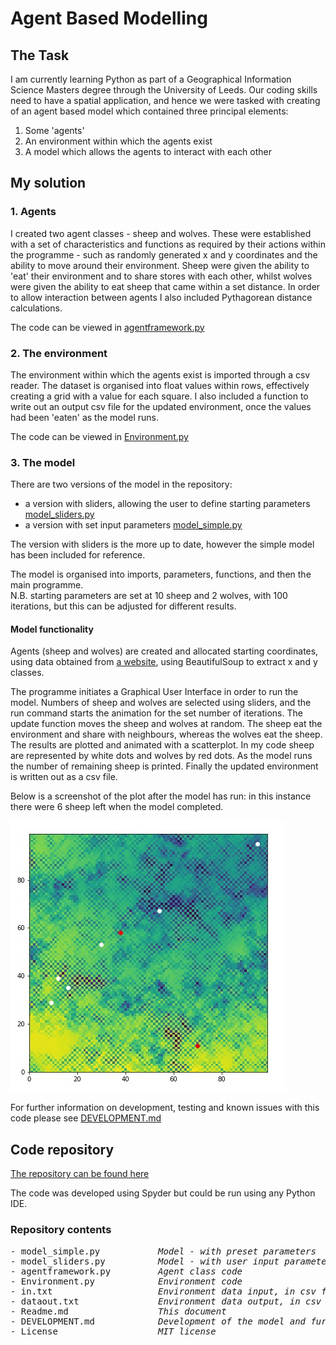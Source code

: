 # Agent Based Modelling

## The Task

I am currently learning Python as part of a Geographical Information Science Masters degree through the University of Leeds.  Our coding skills need to have a spatial application, and hence we were tasked with creating of an agent based model which contained three principal elements:
1.  Some 'agents'
2.  An environment within which the agents exist
3.  A model which allows the agents to interact with each other

## My solution

### 1. Agents

I created two agent classes - sheep and wolves. These were established with a set of characteristics and functions as required by their actions within the programme - such as randomly generated x and y coordinates and the ability to move around their environment.  Sheep were given the ability to 'eat' their environment and to share stores with each other, whilst wolves were given the ability to eat sheep that came within a set distance.  In order to allow interaction between agents I also included Pythagorean distance calculations.

The code can be viewed in [agentframework.py](https://github.com/geocoder21/githubintro/blob/main/agentframework.py)

### 2. The environment

The environment within which the agents exist is imported through a csv reader.  The dataset is organised into float values within rows, effectively creating a grid with a value for each square.  I also included a function to write out an output csv file for the updated environment, once the values had been 'eaten' as the model runs.

The code can be viewed in [Environment.py](https://github.com/geocoder21/githubintro/blob/main/Environment.py)

### 3. The model

There are two versions of the model in the repository:
- a version with sliders, allowing the user to define starting parameters [model_sliders.py](https://github.com/geocoder21/githubintro/blob/main/model_sliders.py)
- a version with set input parameters [model_simple.py](https://github.com/geocoder21/githubintro/blob/main/model_simple.py)

The version with sliders is the more up to date, however the simple model has been included for reference.

The model is organised into imports, parameters, functions, and then the main programme.  
N.B. starting parameters are set at 10 sheep and 2 wolves, with 100 iterations, but this can be adjusted for different results.

#### Model functionality

Agents (sheep and wolves) are created and allocated starting coordinates, using data obtained from [a website](https://www.geog.leeds.ac.uk/courses/computing/practicals/python/agent-framework/part9/data.html), using BeautifulSoup to extract x and y classes.

 The programme initiates a Graphical User Interface in order to run the model. Numbers of sheep and wolves are selected using sliders, and the run command starts the animation for the set number of iterations.  The update function moves the sheep and wolves at random.  The sheep eat the environment and share with neighbours, whereas the wolves eat the sheep. The results are plotted and animated with a scatterplot.  In my code sheep are represented by white dots and wolves by red dots. As the model runs the number of remaining sheep is printed.  Finally the updated environment is written out as a csv file.

Below is a screenshot of the plot after the model has run: in this instance there were 6 sheep left when the model completed.

![Simple model](plotscreesnhot.jpeg)

For further information on development, testing and known issues with this code please see [DEVELOPMENT.md]((https://github.com/geocoder21/githubintro/blob/main/Development.md))

## Code repository

[The repository can be found here](https://github.com/geocoder21/githubintro)

The code was developed using Spyder but could be run using any Python IDE.

### Repository contents
<pre>
- model_simple.py          <i> Model - with preset parameters </i>
- model_sliders.py         <i> Model - with user input parameters </i>
- agentframework.py        <i> Agent class code </i>
- Environment.py           <i> Environment code </i>
- in.txt                   <i> Environment data input, in csv format </i>
- dataout.txt              <i> Environment data output, in csv format </i>
- Readme.md                <i> This document </i>
- DEVELOPMENT.md           <i> Development of the model and further ideas</i>
- License                  <i> MIT license </i>
</pre>
